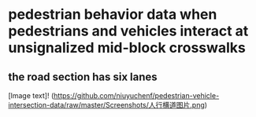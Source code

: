 # pedestrian behavior data when pedestrians and vehicles interact at unsignalized mid-block crosswalks
## the road section has six lanes
[lmage text]!
(https://github.com/niuyuchenf/pedestrian-vehicle-intersection-data/raw/master/Screenshots/人行横道图片.png)
